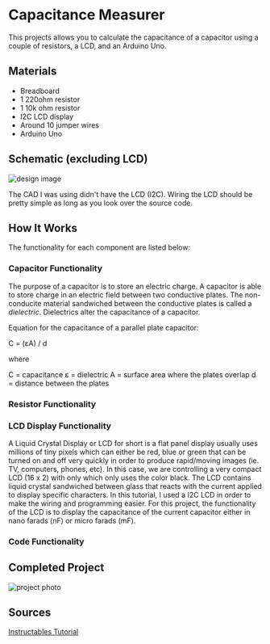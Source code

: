 # Capacitance Measurer

This projects allows you to calculate the capacitance of a capacitor using a couple of resistors, a LCD, and an Arduino Uno.

## Materials

- Breadboard
- 1 220ohm resistor
- 1 10k ohm resistor
- I2C LCD display
- Around 10 jumper wires
- Arduino Uno

## Schematic (excluding LCD)

![design image](https://github.com/angelina-tsuboi/Capacitance_Measurer/blob/main/images/design.png)

The CAD I was using didn't have the LCD (I2C). Wiring the LCD should be pretty simple as long as you look over the source code.

## How It Works

The functionality for each component are listed below:

### Capacitor Functionality

The purpose of a capacitor is to store an electric charge. A capacitor is able to store charge in an electric field between two conductive plates. The non-conducite material sandwiched between the conductive plates is called a *dielectric*. Dielectrics alter the capacitance of a capacitor.

Equation for the capacitance of a parallel plate capacitor:

C = (εA) / d

where

C = capacitance
ε = dielectric
A = surface area where the plates overlap
d = distance between the plates

### Resistor Functionality



### LCD Display Functionality

A Liquid Crystal Display or LCD for short is a flat panel display usually uses millions of tiny pixels which can either be red, blue or green that can be turned on and off very quickly in order to produce rapid/moving images (ie. TV, computers, phones, etc). In this case, we are controlling a very compact LCD (16 x 2) with only which only uses the color black. The LCD contains liquid crystal sandwiched between glass that reacts with the current applied to display specific characters. In this tutorial, I used a I2C LCD in order to make the wiring and programming easier. For this project, the functionality of the LCD is to display the capacitance of the current capacitor either in nano farads (nF) or micro farads (mF).

### Code Functionality



## Completed Project

![project photo](https://github.com/angelina-tsuboi/Capacitance_Measurer/blob/main/images/final.jpg)


## Sources

[Instructables Tutorial](https://www.instructables.com/Measure-Capacitance-with-Arduino/)